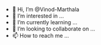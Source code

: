 - 👋 Hi, I’m @Vinod-Marthala
- 👀 I’m interested in ...
- 🌱 I’m currently learning ...
- 💞️ I’m looking to collaborate on ...
- 📫 How to reach me ...

<!---
Vinod-Marthala/Vinod-Marthala is a ✨ special ✨ repository because its `README.md` (this file) appears on your GitHub profile.
You can click the Preview link to take a look at your changes.
--->
